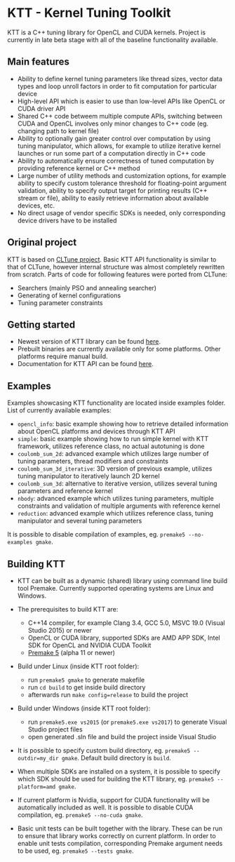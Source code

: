KTT - Kernel Tuning Toolkit
===========================

KTT is a C++ tuning library for OpenCL and CUDA kernels.
Project is currently in late beta stage with all of the baseline functionality available.

Main features
-------------
* Ability to define kernel tuning parameters like thread sizes, vector data types and loop unroll factors in order to fit computation
for particular device
* High-level API which is easier to use than low-level APIs like OpenCL or CUDA driver API
* Shared C++ code betweem multiple compute APIs, switching between CUDA and OpenCL involves only minor changes to C++ code
(eg. changing path to kernel file)
* Ability to optionally gain greater control over computation by using tuning manipulator, which allows, for example to utilize iterative
kernel launches or run some part of a computation directly in C++ code
* Ability to automatically ensure correctness of tuned computation by providing reference kernel or C++ method
* Large number of utility methods and customization options, for example ability to specify custom tolerance threshold for floating-point
argument validation, ability to specify output target for printing results (C++ stream or file), ability to easily retrieve information about
available devices, etc.
* No direct usage of vendor specific SDKs is needed, only corresponding device drivers have to be installed

Original project
----------------

KTT is based on [CLTune project](https://github.com/CNugteren/CLTune). Basic KTT API functionality is similar to that of CLTune,
however internal structure was almost completely rewritten from scratch. Parts of code for following features were ported from CLTune:
* Searchers (mainly PSO and annealing searcher)
* Generating of kernel configurations
* Tuning parameter constraints

Getting started
---------------

* Newest version of KTT library can be found [here](https://github.com/Fillo7/KTT/releases).
* Prebuilt binaries are currently available only for some platforms. Other platforms require manual build.
* Documentation for KTT API can be found [here](https://github.com/Fillo7/KTT/blob/master/documentation/ktt_api.md).

Examples
--------

Examples showcasing KTT functionality are located inside examples folder.
List of currently available examples:

* `opencl_info`: basic example showing how to retrieve detailed information about OpenCL platforms and devices through KTT API
* `simple`: basic example showing how to run simple kernel with KTT framework, utilizes reference class, no actual autotuning is done
* `coulomb_sum_2d`: advanced example which utilizes large number of tuning parameters, thread modifiers and constraints
* `coulomb_sum_3d_iterative`: 3D version of previous example, utilizes tuning manipulator to iteratively launch 2D kernel
* `coulomb_sum_3d`: alternative to iterative version, utilizes several tuning parameters and reference kernel
* `nbody`: advanced example which utilizes tuning parameters, multiple constraints and validation of multiple arguments with reference kernel
* `reduction`: advanced example which utilizes reference class, tuning manipulator and several tuning parameters

It is possible to disable compilation of examples, eg. `premake5 --no-examples gmake`.

Building KTT
------------

* KTT can be built as a dynamic (shared) library using command line build tool Premake.
Currently supported operating systems are Linux and Windows.

* The prerequisites to build KTT are:
    - C++14 compiler, for example Clang 3.4, GCC 5.0, MSVC 19.0 (Visual Studio 2015) or newer
    - OpenCL or CUDA library, supported SDKs are AMD APP SDK, Intel SDK for OpenCL and NVIDIA CUDA Toolkit
    - [Premake 5](https://premake.github.io/download.html) (alpha 11 or newer)

* Build under Linux (inside KTT root folder):
    - run `premake5 gmake` to generate makefile
    - run `cd build` to get inside build directory
    - afterwards run `make config=release` to build the project
    
* Build under Windows (inside KTT root folder):
    - run `premake5.exe vs2015` (or `premake5.exe vs2017`) to generate Visual Studio project files
    - open generated .sln file and build the project inside Visual Studio

* It is possible to specify custom build directory, eg. `premake5 --outdir=my_dir gmake`. Default build directory is `build`.

* When multiple SDKs are installed on a system, it is possible to specify which SDK should be used for building the KTT library,
eg. `premake5 --platform=amd gmake`.

* If current platform is Nvidia, support for CUDA functionality will be automatically included as well.
It is possible to disable CUDA compilation, eg. `premake5 --no-cuda gmake`.

* Basic unit tests can be built together with the library. These can be run to ensure that library works correctly on current platform.
In order to enable unit tests compilation, corresponding Premake argument needs to be used, eg. `premake5 --tests gmake`.
